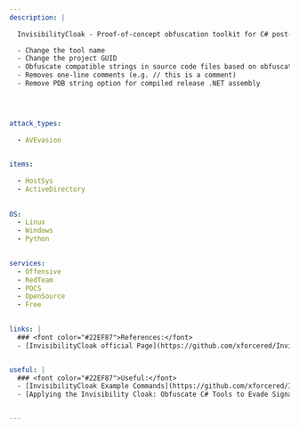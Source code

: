 ```yaml
---
description: |
  
  InvisibilityCloak - Proof-of-concept obfuscation toolkit for C# post-exploitation tools. This will perform the below actions for a C# visual studio project.

  - Change the tool name
  - Change the project GUID
  - Obfuscate compatible strings in source code files based on obfuscation method entered by user
  - Removes one-line comments (e.g. // this is a comment)
  - Remove PDB string option for compiled release .NET assembly


  

attack_types:
  
  - AVEvasion

  
items:
  
  - HostSys
  - ActiveDirectory
  
  
OS:
  - Linux
  - Windows
  - Python

  
services:
  - Offensive
  - RedTeam
  - POCS
  - OpenSource
  - Free

  
links: |
  ### <font color="#22EF87">References:</font>
  - [InvisibilityCloak official Page](https://github.com/xforcered/InvisibilityCloak)


useful: |
  ### <font color="#22EF87">Useful:</font>
  - [InvisibilityCloak Example Commands](https://github.com/xforcered/InvisibilityCloak#usageexamples)
  - [Applying the Invisibility Cloak: Obfuscate C# Tools to Evade Signature-Based Detection](https://securityintelligence.com/posts/invisibility-cloak-obfuscate-c-tools-evade-signature-based-detection/)


---
```




